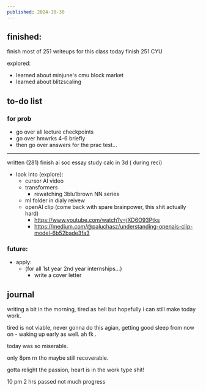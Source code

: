 ```yaml
---
published: 2024-10-30
---
```

## finished:

finish most of 251 writeups for this class today
finish 251 CYU 

explored: 
- learned about minjune's cmu block market
- learned about blitzscaling
## to-do list

### for prob
- go over all lecture checkpoints
- go over hmwrks 4-6 briefly
- then go over answers for the prac test...

---

written  (281)
finish ai soc essay 
study calc in 3d ( during reci)

- look into (explore):
	- cursor AI video
	- transformers
		- rewatching 3blu1brown NN series
	- ml folder in dialy reivew
	- openAI clip (come back with spare brainpower, this shit actually hard)
		- https://www.youtube.com/watch?v=jXD6O93Ptks
		- https://medium.com/@paluchasz/understanding-openais-clip-model-6b52bade3fa3
### future:

- apply:
	- (for all 1st year 2nd year internships...)
		- write a cover letter
## journal

writing a bit in the morning, tired as hell but hopefully i can still make today work.

tired is not viable, never gonna do this agian, getting good sleep from now on - waking up early as well. ah fk .

today was so miserable.

only 8pm rn tho maybe still recoverable. 

gotta relight the passion, heart is in the work type shit!

10 pm 2 hrs passed not much progress